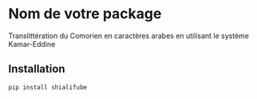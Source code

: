 # Nom de votre package

Translittération du Comorien en caractères arabes en utilisant le système Kamar-Eddine

## Installation

```bash
pip install shialifube

